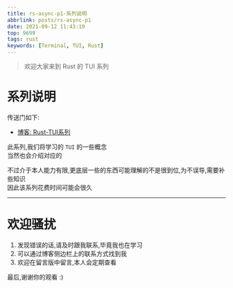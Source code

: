```yaml
---
title: rs-async-p1-系列说明
abbrlink: posts/rs-async-p1
date: 2021-09-12 11:43:19
top: 9699
tags: rust  
keywords: [Terminal, TUI, Rust]
---
```

> 欢迎大家来到 Rust 的 TUI 系列  
<!-- more -->
# 系列说明  
传送门如下:  
- [博客: Rust-TUI系列](/categories/rust-tui) 

此系列,我们将学习的 `TUI`  的一些概念  
当然也会介绍对应的

不过介于本人能力有限,更底层一些的东西可能理解的不是很到位,为不误导,需要补些知识  
因此该系列花费时间可能会很久

- - -

# 欢迎骚扰  
1. 发现错误的话,请及时跟我联系,毕竟我也在学习
2. 可以通过博客侧边栏上的联系方式找到我  
3. 欢迎在留言版中留言,本人会定期查看  

最后,谢谢你的观看 :)
